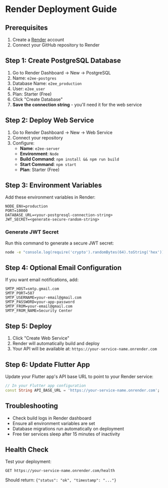 # Render Deployment Guide

## Prerequisites
1. Create a [Render](https://render.com) account
2. Connect your GitHub repository to Render

## Step 1: Create PostgreSQL Database
1. Go to Render Dashboard → New → PostgreSQL
2. Name: `e2ee-postgres`
3. Database Name: `e2ee_production`
4. User: `e2ee_user`
5. Plan: Starter (Free)
6. Click "Create Database"
7. **Save the connection string** - you'll need it for the web service

## Step 2: Deploy Web Service
1. Go to Render Dashboard → New → Web Service
2. Connect your repository
3. Configure:
   - **Name**: `e2ee-server`
   - **Environment**: `Node`
   - **Build Command**: `npm install && npm run build`
   - **Start Command**: `npm start`
   - **Plan**: Starter (Free)

## Step 3: Environment Variables
Add these environment variables in Render:

```
NODE_ENV=production
PORT=10000
DATABASE_URL=<your-postgresql-connection-string>
JWT_SECRET=<generate-secure-random-string>
```

### Generate JWT Secret
Run this command to generate a secure JWT secret:
```bash
node -e "console.log(require('crypto').randomBytes(64).toString('hex'))"
```

## Step 4: Optional Email Configuration
If you want email notifications, add:
```
SMTP_HOST=smtp.gmail.com
SMTP_PORT=587
SMTP_USERNAME=your-email@gmail.com
SMTP_PASSWORD=your-app-password
SMTP_FROM=your-email@gmail.com
SMTP_FROM_NAME=Security Center
```

## Step 5: Deploy
1. Click "Create Web Service"
2. Render will automatically build and deploy
3. Your API will be available at: `https://your-service-name.onrender.com`

## Step 6: Update Flutter App
Update your Flutter app's API base URL to point to your Render service:
```dart
// In your Flutter app configuration
const String API_BASE_URL = 'https://your-service-name.onrender.com';
```

## Troubleshooting
- Check build logs in Render dashboard
- Ensure all environment variables are set
- Database migrations run automatically on deployment
- Free tier services sleep after 15 minutes of inactivity

## Health Check
Test your deployment:
```
GET https://your-service-name.onrender.com/health
```

Should return: `{"status": "ok", "timestamp": "..."}`
